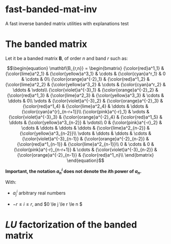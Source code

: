 

# fast-banded-mat-inv
A fast inverse banded matrix utilities with explanations test

# The banded matrix

Let it be a banded matrix $\mathbf{B}$, of order $n$ and band $r$ such as:

```math
\begin{equation}

\mathbf{B_{r,n}} = \begin{bmatrix}

{\color{red}a^1_1} & {\color{lime}a^2_1} & {\color{yellow}a^3_1} & \cdots & {\color{cyan}a^r_1} & 0 & \cdots & 0\\

{\color{orange}a^{-2}_1} & {\color{red}a^1_2} & {\color{lime}a^2_2} & {\color{yellow}a^3_2} & \cdots & {\color{cyan}a^r_2} & \ddots & \vdots\\

{\color{violet}a^{-3}_1} & {\color{orange}a^{-2}_2} & {\color{red}a^1_3} & {\color{lime}a^2_3} & {\color{yellow}a^3_3} & \cdots & \ddots &  0\\

\vdots & {\color{violet}a^{-3}_2} & {\color{orange}a^{-2}_3} & {\color{red}a^1_4} & {\color{lime}a^2_4} & \ddots & \ddots & {\color{cyan}a^{r}_{n-r+1}}\\

{\color{pink}a^{-r}_1} & \vdots & {\color{violet}a^{-3}_3} & {\color{orange}a^{-2}_4} & {\color{red}a^1_5} & \ddots & {\color{yellow}a^3_{n-2}} & \vdots\\

0 & {\color{pink}a^{-r}_2} & \cdots & \ddots & \ddots & \ddots & {\color{lime}a^2_{n-2}} & {\color{yellow}a^3_{n-2}}\\

\vdots & \ddots & \ddots & \cdots & {\color{violet}a^{-3}_{n-1}} & {\color{orange}a^{-2}_{n-2}} & {\color{red}a^1_{n-1}} & {\color{lime}a^2_{n-1}}\\

0 & \cdots & 0 & {\color{pink}a^{-r}_{n-r+1}} & \cdots & {\color{violet}a^{-3}_{n-2}} & {\color{orange}a^{-2}_{n-1}} & {\color{red}a^1_n}\\

\end{bmatrix}

\end{equation}
```

**Important, the notation $a^i_n$ does not denote the $i$th power of $a_n$.** 

With:

* $a^i_j$ arbitrary real numbers

* $-r \le i \le r$, and $0 \le j \le r \le n $

# $LU$ factorization of the banded matrix